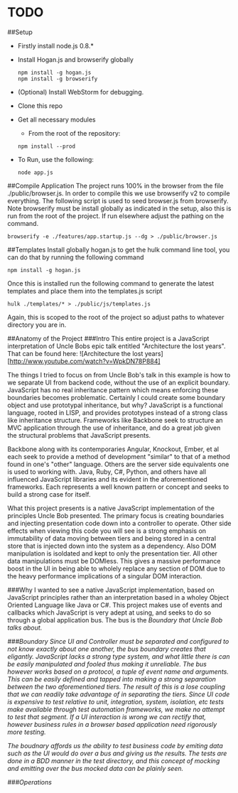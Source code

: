 # TODO

##Setup
* Firstly install node.js 0.8.*
* Install Hogan.js and browserify globally

    ```console
    npm install -g hogan.js
    npm install -g browserify
    ```

* (Optional) Install WebStorm for debugging.
* Clone this repo
* Get all necessary modules
    * From the root of the repository:

    ```console
    npm install --prod
    ```

* To Run, use the following:

    ```console
    node app.js
    ```

##Compile Application
The project runs 100% in the browser from the file ./public/browser.js.  In order to compile this we use browserify v2
to compile everything.  The following script is used to seed browser.js from browserify.  Note browserify must be
install globally as indicated in the setup, also this is run from the root of the project.  If run elsewhere adjust the
pathing on the command.

```console
browserify -e ./features/app.startup.js --dg > ./public/browser.js
```

##Templates
Install globally hogan.js to get the hulk command line tool, you can do that by running the following command

```console
npm install -g hogan.js
```

Once this is installed run the following command to generate the latest templates and place them into the templates.js script

```console
hulk ./templates/* > ./public/js/templates.js
```

Again, this is scoped to the root of the project so adjust paths to whatever directory you are in.

##Anatomy of the Project
###Intro
This entire project is a JavaScript interpretation of Uncle Bobs epic talk entitled "Architecture the lost years".
That can be found here:
    ![Architecture the lost years][http://www.youtube.com/watch?v=WpkDN78P884]

The things I tried to focus on from Uncle Bob's talk in this example is how to we separate UI from backend code, without
the use of an explicit boundary.  JavaScript has no real inheritance pattern which means enforcing these boundaries
becomes problematic.  Certainly I could create some boundary object and use prototypal inheritance, but why?  JavaScript
is a functional language, rooted in LISP, and provides prototypes instead of a strong class like inheritance structure.
Frameworks like Backbone seek to structure an MVC application through the use of inheritance, and do a great job given
the structural problems that JavaScript presents.

Backbone along with its contemporaries Angular, Knockout, Ember, et al each seek to provide a method of development "similar"
to that of a method found in one's "other" language.  Others are the server side equivalents one is used to working with.  Java,
Ruby, C#, Python, and others have all influenced JavaScript libraries and its evident in the aforementioned frameworks.
Each represents a well known pattern or concept and seeks to build a strong case for itself.

What this project presents is a native JavaScript implementation of the principles Uncle Bob presented.  The primary focus
is creating boundaries and injecting presentation code down into a controller to operate.  Other side effects when viewing
this code you will see is a strong emphasis on immutability of data moving between tiers and being stored in a central store
that is injected down into the system as a dependency.  Also DOM manipulation is isoldated and kept to only the presentation tier.
All other data manipulations must be DOMless.  This gives a massive performance boost in the UI in being able to wholely replace
any section of DOM due to the heavy performance implications of a singular DOM interaction.

###Why
I wanted to see a native JavaScript implementation, based on JavaScript principles rather than an interpretation based in
a wholey Object Oriented Language like Java or C#.  This project makes use of events and callbacks which JavaScript is very
adept at using, and seeks to do so through a global application bus.  The bus is the <i>Boundary<i> that Uncle Bob talks about.

###Boundary
Since UI and Controller must be separated and configured to not know exactly about one another, the bus boundary creates that
eligantly.  JavaScript lacks a strong type system, and what little there is can be easily manipulated and fooled thus making it
unreliable.  The bus however works based on a protocol, a tuple of event name and arguments.  This can be easily defined
and tapped into making a strong separation between the two aforementioned tiers.  The result of this is a lose coupling
that we can readily take advantage of in separating the tiers.  Since UI code is expensive to test relative to unit, integration,
system, isolation, etc tests make available through test automation frameworks, we make no attempt to test that segment.  If a UI
interaction is wrong we can rectify that, however business rules in a browser based application need rigorously more testing.

The boudnary affords us the ability to test business code by emiting data such as the UI would do over a bus and giving
us the results.  The tests are done in a BDD manner in the test directory, and this concept of mocking and emitting over the
bus mocked data can be plainly seen.

###Operations